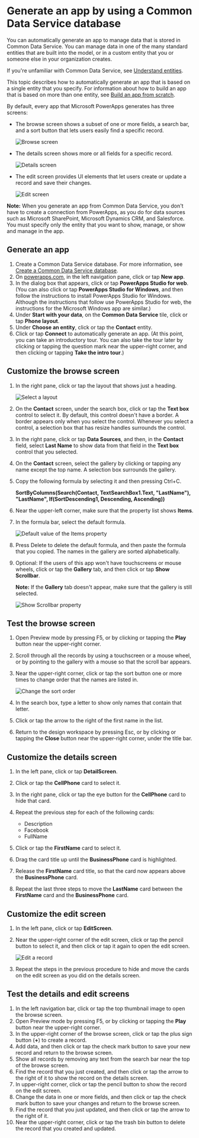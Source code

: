 <properties
	pageTitle="Generate an app using a Common Data Service database | Microsoft PowerApps"
	description="Generate an app to add, update, and delete records."
	services="powerapps"
	documentationCenter="na"
	authors="robinarh"
	manager="robinr"
	editor=""
	tags=""/>

<tags
   ms.service="powerapps"
   ms.devlang="na"
   ms.topic="article"
   ms.tgt_pltfrm="na"
   ms.workload="na"
   ms.date="10/18/2016"
   ms.author="robinr"/>

# Generate an app by using a Common Data Service database

You can automatically generate an app to manage data that is stored in Common Data Service. You can manage data in one of the many standard entities that are built into the model, or in a custom entity that you or someone else in your organization creates.

If you're unfamiliar with Common Data Service, see [Understand entities](data-platform-intro.md).

This topic describes how to automatically generate an app that is based on a single entity that you specify. For information about how to build an app that is based on more than one entity, see [Build an app from scratch](data-platform-create-app-scratch.md).

By default, every app that Microsoft PowerApps generates has three screens:

- The browse screen shows a subset of one or more fields, a search bar, and a sort button that lets users easily find a specific record.

	![Browse screen](./media/data-platform-create-app/browse-screen.png)

- The details screen shows more or all fields for a specific record.

	![Details screen](./media/data-platform-create-app/details-screen.png)

- The edit screen provides UI elements that let users create or update a record and save their changes.

	![Edit screen](./media/data-platform-create-app/edit-screen.png)

**Note:** When you generate an app from Common Data Service, you don't have to create a connection from PowerApps, as you do for data sources such as Microsoft SharePoint, Microsoft Dynamics CRM, and Salesforce. You must specify only the entity that you want to show, manage, or show and manage in the app.

## Generate an app
1. Create a Common Data Service database. For more information, see [Create a Common Data Service database](create-cdm-database.md).
1. On [powerapps.com](https://web.powerapps.com), in the left navigation pane, click or tap **New app**.
1. In the dialog box that appears, click or tap **PowerApps Studio for web**. (You can also click or tap **PowerApps Studio for Windows**, and then follow the instructions to install PowerApps Studio for Windows. Although the instructions that follow use PowerApps Studio for web, the instructions for the Microsoft Windows app are similar.)
1. Under **Start with your data**, on the **Common Data Service** tile, click or tap **Phone layout**.
1. Under **Choose an entity**, click or tap the **Contact** entity.
1. Click or tap **Connect** to automatically generate an app. (At this point, you can take an introductory tour. You can also take the tour later by clicking or tapping the question mark near the upper-right corner, and then clicking or tapping **Take the intro tour**.)

## Customize the browse screen
1. In the right pane, click or tap the layout that shows just a heading.

	![Select a layout](./media/data-platform-create-app/choose-layout.png)

1. On the **Contact** screen, under the search box, click or tap the **Text box** control to select it. By default, this control doesn't have a border. A border appears only when you select the control. Whenever you select a control, a selection box that has resize handles surrounds the control.
1. In the right pane, click or tap **Data Sources**, and then, in the **Contact** field, select **Last Name** to show data from that field in the **Text box** control that you selected.
1. On the **Contact** screen, select the gallery by clicking or tapping any name except the top name. A selection box surrounds the gallery.
1. Copy the following formula by selecting it and then pressing Ctrl+C.

	**SortByColumns(Search(Contact, TextSearchBox1.Text, "LastName"), "LastName", If(SortDescending1, Descending, Ascending))**
	
1. Near the upper-left corner, make sure that the property list shows **Items**.
1. In the formula bar, select the default formula.

	![Default value of the Items property](./media/data-platform-create-app/default-items.png)

1. Press Delete to delete the default formula, and then paste the formula that you copied. The names in the gallery are sorted alphabetically.
1. Optional: If the users of this app won't have touchscreens or mouse wheels, click or tap the **Gallery** tab, and then click or tap **Show Scrollbar**.

	**Note:** If the **Gallery** tab doesn't appear, make sure that the gallery is still selected.

	![Show Scrollbar property](./media/data-platform-create-app/show-scrollbar.png)

## Test the browse screen
1. Open Preview mode by pressing F5, or by clicking or tapping the **Play** button near the upper-right corner.
1. Scroll through all the records by using a touchscreen or a mouse wheel, or by pointing to the gallery with a mouse so that the scroll bar appears.
1. Near the upper-right corner, click or tap the sort button one or more times to change order that the names are listed in.

	![Change the sort order](./media/data-platform-create-app/sort-button.png)

1. In the search box, type a letter to show only names that contain that letter.
1. Click or tap the arrow to the right of the first name in the list.
1. Return to the design workspace by pressing Esc, or by clicking or tapping the **Close** button near the upper-right corner, under the title bar.

## Customize the details screen
1. In the left pane, click or tap **DetailScreen**.
1. Click or tap the **CellPhone** card to select it.
1. In the right pane, click or tap the eye button for the **CellPhone** card to hide that card.
1. Repeat the previous step for each of the following cards:

	- Description
	- Facebook
	- FullName

1. Click or tap the **FirstName** card to select it.
1. Drag the card title up until the **BusinessPhone** card is highlighted.
1. Release the **FirstName** card title, so that the card now appears above the **BusinessPhone** card.
1. Repeat the last three steps to move the **LastName** card between the **FirstName** card and the **BusinessPhone** card.

## Customize the edit screen
1. In the left pane, click or tap **EditScreen**.
1. Near the upper-right corner of the edit screen, click or tap the pencil button to select it, and then click or tap it again to open the edit screen.

	![Edit a record](./media/data-platform-create-app/edit-record.png)

1. Repeat the steps in the previous procedure to hide and move the cards on the edit screen as you did on the details screen.

## Test the details and edit screens
1. In the left navigation bar, click or tap the top thumbnail image to open the browse screen.
1. Open Preview mode by pressing F5, or by clicking or tapping the **Play** button near the upper-right corner.
1. In the upper-right corner of the browse screen, click or tap the plus sign button (**+**) to create a record.
1. Add data, and then click or tap the check mark button to save your new record and return to the browse screen.
1. Show all records by removing any text from the search bar near the top of the browse screen.
1. Find the record that you just created, and then click or tap the arrow to the right of it to show the record on the details screen.
1. In upper-right corner, click or tap the pencil button to show the record on the edit screen.
1. Change the data in one or more fields, and then click or tap the check mark button to save your changes and return to the browse screen.
1. Find the record that you just updated, and then click or tap the arrow to the right of it.
1. Near the upper-right corner, click or tap the trash bin button to delete the record that you created and updated.
